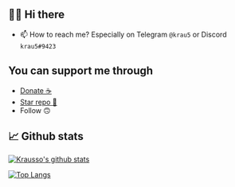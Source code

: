 ## 👋🏼 Hi there
- 📫 How to reach me? Especially on Telegram ``@krau5`` or Discord ``krau5#9423``

## You can support me through
- [Donate ☕️](https://www.buymeacoffee.com/krau5)
- [Star repo 🌟](https://github.com/Krausso?tab=repositories)
- Follow 🙃

## 📈 Github stats
[![Krausso's github stats](https://github-readme-stats.vercel.app/api?username=krau5&count_private=true&show_icons=true&theme=default&hide_border=true&hide_title=true)](https://github.com/anuraghazra/github-readme-stats)

[![Top Langs](https://github-readme-stats.vercel.app/api/top-langs/?username=krau5&count_private=true&layout=compact&theme=default&hide_border=true)](https://github.com/anuraghazra/github-readme-stats)
